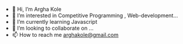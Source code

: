 - 👋 Hi, I’m Argha Kole
- 👀 I’m interested in Competitive Programming , Web-development...
- 🌱 I’m currently learning Javascript
- 💞️ I’m looking to collaborate on ...
- 📫 How to reach me arghakole@gmail.com

<!---
arg2k/arg2k is a ✨ special ✨ repository because its `README.md` (this file) appears on your GitHub profile.
You can click the Preview link to take a look at your changes.
--->
